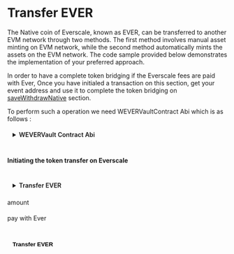 <div class="EverNativeCoinTransfer">

# Transfer EVER

The Native coin of Everscale, known as EVER, can be transferred to another EVM network through two methods. The first method involves manual asset minting on EVM network, while the second method automatically mints the assets on the EVM network. The code sample provided below demonstrates the implementation of your preferred approach.

In order to have a complete token bridging if the Everscale fees are paid with Ever, Once you have initialed a transaction on this section, get your event address and use it to complete the token bridging on [saveWithdrawNative](../saveWithdraw/saveWithdrawNative.md) section.

To perform such a operation we need WEVERVaultContract Abi which is as follows :

<details>
<summary>WEVERVault Contract Abi</summary>

```typescript
abstract class EverAbi {
  static WeverVault = {
    "ABI version": 2,
    version: "2.2",
    header: ["pubkey", "time", "expire"],
    functions: [
      {
        name: "constructor",
        inputs: [
          { name: "owner_", type: "address" },
          { name: "root", type: "address" },
          { name: "root_tunnel", type: "address" },
          { name: "receive_safe_fee", type: "uint128" },
          { name: "settings_deploy_wallet_grams", type: "uint128" },
          { name: "initial_balance", type: "uint128" },
        ],
        outputs: [],
      },
      {
        name: "receiveTokenWalletAddress",
        inputs: [{ name: "wallet", type: "address" }],
        outputs: [],
      },
      {
        name: "drain",
        inputs: [{ name: "receiver", type: "address" }],
        outputs: [],
      },
      {
        name: "setConfiguration",
        inputs: [
          {
            components: [
              { name: "root_tunnel", type: "address" },
              { name: "root", type: "address" },
              { name: "receive_safe_fee", type: "uint128" },
              { name: "settings_deploy_wallet_grams", type: "uint128" },
              { name: "initial_balance", type: "uint128" },
            ],
            name: "_configuration",
            type: "tuple",
          },
        ],
        outputs: [],
      },
      {
        name: "withdraw",
        inputs: [{ name: "amount", type: "uint128" }],
        outputs: [],
      },
      {
        name: "grant",
        inputs: [{ name: "amount", type: "uint128" }],
        outputs: [],
      },
      {
        name: "wrap",
        inputs: [
          { name: "tokens", type: "uint128" },
          { name: "owner_address", type: "address" },
          { name: "gas_back_address", type: "address" },
          { name: "payload", type: "cell" },
        ],
        outputs: [],
      },
      {
        name: "onAcceptTokensTransfer",
        inputs: [
          { name: "tokenRoot", type: "address" },
          { name: "amount", type: "uint128" },
          { name: "sender", type: "address" },
          { name: "senderWallet", type: "address" },
          { name: "remainingGasTo", type: "address" },
          { name: "payload", type: "cell" },
        ],
        outputs: [],
      },
      {
        name: "transferOwnership",
        inputs: [{ name: "newOwner", type: "address" }],
        outputs: [],
      },
      {
        name: "renounceOwnership",
        inputs: [],
        outputs: [],
      },
      {
        name: "_randomNonce",
        inputs: [],
        outputs: [{ name: "_randomNonce", type: "uint256" }],
      },
      {
        name: "owner",
        inputs: [],
        outputs: [{ name: "owner", type: "address" }],
      },
      {
        name: "configuration",
        inputs: [],
        outputs: [
          {
            components: [
              { name: "root_tunnel", type: "address" },
              { name: "root", type: "address" },
              { name: "receive_safe_fee", type: "uint128" },
              { name: "settings_deploy_wallet_grams", type: "uint128" },
              { name: "initial_balance", type: "uint128" },
            ],
            name: "configuration",
            type: "tuple",
          },
        ],
      },
      {
        name: "token_wallet",
        inputs: [],
        outputs: [{ name: "token_wallet", type: "address" }],
      },
      {
        name: "total_wrapped",
        inputs: [],
        outputs: [{ name: "total_wrapped", type: "uint128" }],
      },
    ],
    data: [{ key: 1, name: "_randomNonce", type: "uint256" }],
    events: [
      {
        name: "OwnershipTransferred",
        inputs: [
          { name: "previousOwner", type: "address" },
          { name: "newOwner", type: "address" },
        ],
        outputs: [],
      },
    ],
    fields: [
      { name: "_pubkey", type: "uint256" },
      { name: "_timestamp", type: "uint64" },
      { name: "_constructorFlag", type: "bool" },
      { name: "_randomNonce", type: "uint256" },
      { name: "owner", type: "address" },
      {
        components: [
          { name: "root_tunnel", type: "address" },
          { name: "root", type: "address" },
          { name: "receive_safe_fee", type: "uint128" },
          { name: "settings_deploy_wallet_grams", type: "uint128" },
          { name: "initial_balance", type: "uint128" },
        ],
        name: "configuration",
        type: "tuple",
      },
      { name: "token_wallet", type: "address" },
      { name: "total_wrapped", type: "uint128" },
    ],
  } as const;
}
```

</details>

<br/>

#### Initiating the token transfer on Everscale

<br/>
<details>
<summary>Transfer EVER</summary>

```typescript
// Import the required libraries
import { ethers } from "ethers";
import { Address } from "everscale-inpage-provider";

//Initial the Tvm provider as mentioned in prerequisites section

// Everscale user address
const everSender: Address = new Address("0:12345");

/**
 * @param WeverVaultAbi {JSON} WEVER contract Abi
 * @param WEVERVaultAddress {Address} address of the WEVERVault contract
 */
const WEVERVaultContract: =
  new provider.Contract(WeverVaultAbi, WEVERVaultAddress);

// Token amount
let amount: string;

// Pay evm network fees with Ever ?
let payWithEver: boolean;

// Amount to attach to tx if payWithEver == true
const auto_value: string = 13;

// Amount to attach to tx if payWithEver == false
const manual_value: string = 6;

// See building payloads -> Ever Native Coin Payload
let EverNativeCoinPayload: string;

/**
 * @param tokens {string} EVER amount
 * @param owner_address {Address} Always compounder address
 * @param gas_back_address {Address} Remaining gas receiver
 * @param payload {string} Operational payload
 * @param from {Address} Sender address
 * @notice @param amount {string} this parameter is important when asset releasing on evm side is done automatically
 * @param bounce {boolean} return remaining gas ? always true
 */
  await WEVERVaultContract.methods
    .wrap({
      tokens: ethers.parseUnits(amount, 9).toString(),
      owner_address: Compounder,// Compounder address can be found in addresses section
      gas_back_address: payWithEver ? EventCloser : everSender, // event closer address can be found in addresses section
      payload: EverNativeCoinPayload,
    })
    .send({
      from: everSender,
      amount: ethers.parseUnits((payWithEver ? auto_value : manual_value ), 9).toString(),
      bounce: true,
    });
```

</details>

<label for="amount">amount </label>
<input ref="amount" type="number"/>
<br/>

<label class="container">pay with Ever
<input class="checkboxInput" ref="everPay" type="checkbox">
<span class="checkmark"></span>
</label>

<br/>
<button @click="HandleTransferEverNativeCoin" style="{background-color : gray, border-radius: 100px}">Transfer EVER</button>

<p class="output-p" ref="EverNativeCoinOutput"></p>

</div>

<script lang="ts" >
import { usePayloadBuilders } from "../../../providers/usePayloadBuilders";
import { useEverToEvmTransfers } from "../../../providers/useEverToEvmTransfers";
import { defineComponent, ref, onMounted } from "vue";
import { Address } from "everscale-inpage-provider";

export default defineComponent({
  name: "EverNativeCoinTransfer",
  setup() {
    const { transferEverNativeCoin } = useEverToEvmTransfers();
    async function HandleTransferEverNativeCoin() {
      this.$refs.EverNativeCoinOutput.innerHTML = "processing ...";
      if (Number(this.$refs.amount.value) <= 0) {
        this.$refs.EverNativeCoinOutput.innerHTML = "ERROR: please enter valid number !!"
        return;
      }
      var EverNativeCoinOutput = await transferEverNativeCoin(
        this.$refs.amount.value.toString(),
        this.$refs.everPay.checked
      );
      this.$refs.EverNativeCoinOutput.innerHTML = EverNativeCoinOutput;
    }
    return {
      HandleTransferEverNativeCoin,
    };
  },
});

</script>

<style>
  button, input, details, select, .output-p{
  background-color: var(--vp-c-bg-mute);
  transition: background-color 0.1s;
  padding: 5px 12px;
  border: 1px solid var(--vp-c-divider);
  border-radius: 8px;
  font-weight: 600;
  margin-right: 0.5rem;
  cursor : pointer;  
}
.container {
  display: flex;
  position: relative;
  margin-bottom: 12px;
  cursor: pointer;
}

.container .checkboxInput {
  position: absolute;
  opacity: 0;
  cursor: pointer;
  height: 0;
  width: 0;
  
}

.checkmark {
  position: relative;
  top: 0;
  left: 0;
  height: 25px;
  width: 25px;
  background-color: var(--vp-c-bg-mute);
  border: 1px solid var(--vp-c-divider);
  border-radius : 8px;
  margin-left: 10px;
}

.container input:checked ~ .checkmark {
  background-color: rgb(16, 185, 129);
}

.checkmark:after {
  content: "";
  position: absolute;
  display: none;
}

.container input:checked ~ .checkmark:after {
  display: block;
}

.container .checkmark:after {
  left: 9px;
  top: 5px;
  width: 5px;
  height: 10px;
  border: solid white;
  border-width: 0 3px 3px 0;
  -webkit-transform: rotate(45deg);
  -ms-transform: rotate(45deg);
  transform: rotate(45deg);
}
</style>
